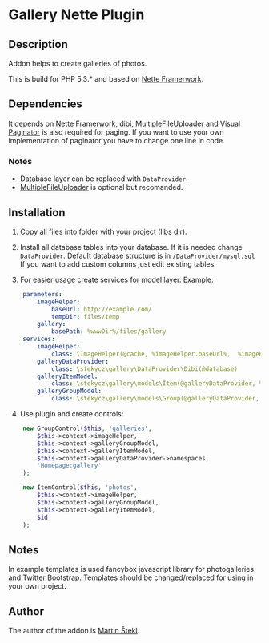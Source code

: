 # Gallery Nette Plugin

## Description

Addon helps to create galleries of photos.

This is build for PHP 5.3.* and based on [Nette Framerwork](https://github.com/nette/nette).

## Dependencies

It depends on [Nette Framerwork](https://github.com/nette/nette), [dibi](https://github.com/dg/dibi),
[MultipleFileUploader](http://addons.nette.org/cs/multiplefileupload) and
[Visual Paginator](http://addons.nette.org/cs/visualpaginator) is also required for paging. If you want to use
your own implementation of paginator you have to change one line in code.

### Notes

* Database layer can be replaced with ```DataProvider```.
* [MultipleFileUploader](http://addons.nette.org/cs/multiplefileupload) is optional but recomanded.

## Installation

1. Copy all files into folder with your project (libs dir).

2. Install all database tables into your database. If it is needed change ```DataProvider```.
   Default database structure is in ```/DataProvider/mysql.sql```
   If you want to add custom columns just edit existing tables.

3. For easier usage create services for model layer.
    Example:
```yaml
    parameters:
        imageHelper:
            baseUrl: http://example.com/
            tempDir: files/temp
        gallery:
            basePath: %wwwDir%/files/gallery
    services:
        imageHelper:
            class: \ImageHelper(@cache, %imageHelper.baseUrl%,  %imageHelper.tempDir%)
        galleryDataProvider:
            class: \stekycz\gallery\DataProvider\Dibi(@database)
        galleryItemModel:
            class: \stekycz\gallery\models\Item(@galleryDataProvider, %gallery.basePath%)
        galleryGroupModel:
            class: \stekycz\gallery\models\Group(@galleryDataProvider, %gallery.basePath%)
```

4. Use plugin and create controls:
```php
    new GroupControl($this, 'galleries',
        $this->context->imageHelper,
        $this->context->galleryGroupModel,
        $this->context->galleryItemModel,
        $this->context->galleryDataProvider->namespaces,
        'Homepage:gallery'
    );
```
```php
    new ItemControl($this, 'photos',
        $this->context->imageHelper,
        $this->context->galleryGroupModel,
        $this->context->galleryItemModel,
        $id
    );
```

## Notes

In example templates is used fancybox javascript library for photogalleries and
[Twitter Bootstrap](https://github.com/twitter/bootstrap). Templates should be
changed/replaced for using in your own project.

## Author

The author of the addon is [Martin Štekl](mailto:martin.stekl@gmail.com).
